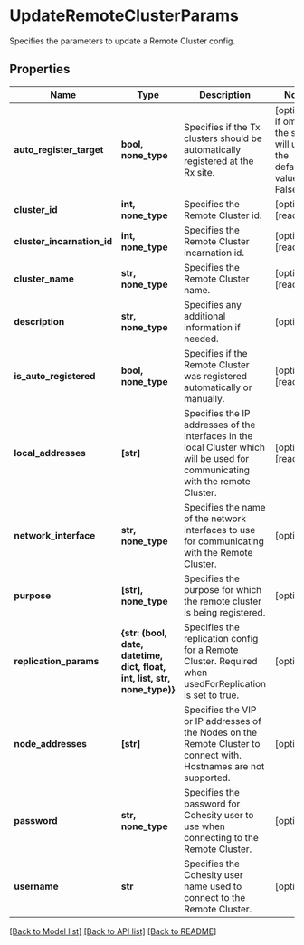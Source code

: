 # UpdateRemoteClusterParams

Specifies the parameters to update a Remote Cluster config.

## Properties
Name | Type | Description | Notes
------------ | ------------- | ------------- | -------------
**auto_register_target** | **bool, none_type** | Specifies if the Tx clusters should be automatically registered at the Rx site. | [optional]  if omitted the server will use the default value of False
**cluster_id** | **int, none_type** | Specifies the Remote Cluster id. | [optional] [readonly] 
**cluster_incarnation_id** | **int, none_type** | Specifies the Remote Cluster incarnation id. | [optional] [readonly] 
**cluster_name** | **str, none_type** | Specifies the Remote Cluster name. | [optional] [readonly] 
**description** | **str, none_type** | Specifies any additional information if needed. | [optional] 
**is_auto_registered** | **bool, none_type** | Specifies if the Remote Cluster was registered automatically or manually. | [optional] [readonly] 
**local_addresses** | **[str]** | Specifies the IP addresses of the interfaces in the local Cluster which will be used for communicating with the remote Cluster. | [optional] [readonly] 
**network_interface** | **str, none_type** | Specifies the name of the network interfaces to use for communicating with the Remote Cluster. | [optional] 
**purpose** | **[str], none_type** | Specifies the purpose for which the remote cluster is being registered. | [optional] 
**replication_params** | **{str: (bool, date, datetime, dict, float, int, list, str, none_type)}** | Specifies the replication config for a Remote Cluster. Required when usedForReplication is set to true. | [optional] 
**node_addresses** | **[str]** | Specifies the VIP or IP addresses of the Nodes on the Remote Cluster to connect with. Hostnames are not supported. | [optional] 
**password** | **str, none_type** | Specifies the password for Cohesity user to use when connecting to the Remote Cluster. | [optional] 
**username** | **str** | Specifies the Cohesity user name used to connect to the Remote Cluster. | [optional] 

[[Back to Model list]](../README.md#documentation-for-models) [[Back to API list]](../README.md#documentation-for-api-endpoints) [[Back to README]](../README.md)


